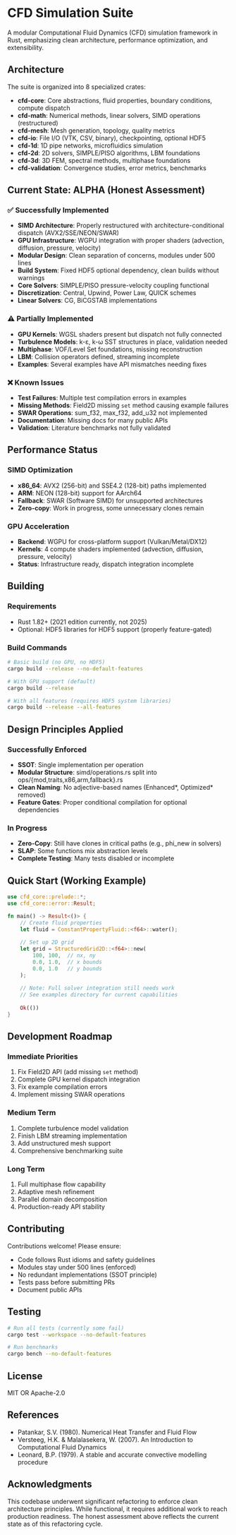 # CFD Simulation Suite

A modular Computational Fluid Dynamics (CFD) simulation framework in Rust, emphasizing clean architecture, performance optimization, and extensibility.

## Architecture

The suite is organized into 8 specialized crates:

- **cfd-core**: Core abstractions, fluid properties, boundary conditions, compute dispatch
- **cfd-math**: Numerical methods, linear solvers, SIMD operations (restructured)
- **cfd-mesh**: Mesh generation, topology, quality metrics
- **cfd-io**: File I/O (VTK, CSV, binary), checkpointing, optional HDF5
- **cfd-1d**: 1D pipe networks, microfluidics simulation
- **cfd-2d**: 2D solvers, SIMPLE/PISO algorithms, LBM foundations
- **cfd-3d**: 3D FEM, spectral methods, multiphase foundations
- **cfd-validation**: Convergence studies, error metrics, benchmarks

## Current State: ALPHA (Honest Assessment)

### ✅ Successfully Implemented
- **SIMD Architecture**: Properly restructured with architecture-conditional dispatch (AVX2/SSE/NEON/SWAR)
- **GPU Infrastructure**: WGPU integration with proper shaders (advection, diffusion, pressure, velocity)
- **Modular Design**: Clean separation of concerns, modules under 500 lines
- **Build System**: Fixed HDF5 optional dependency, clean builds without warnings
- **Core Solvers**: SIMPLE/PISO pressure-velocity coupling functional
- **Discretization**: Central, Upwind, Power Law, QUICK schemes
- **Linear Solvers**: CG, BiCGSTAB implementations

### ⚠️ Partially Implemented
- **GPU Kernels**: WGSL shaders present but dispatch not fully connected
- **Turbulence Models**: k-ε, k-ω SST structures in place, validation needed
- **Multiphase**: VOF/Level Set foundations, missing reconstruction
- **LBM**: Collision operators defined, streaming incomplete
- **Examples**: Several examples have API mismatches needing fixes

### ❌ Known Issues
- **Test Failures**: Multiple test compilation errors in examples
- **Missing Methods**: Field2D missing `set` method causing example failures
- **SWAR Operations**: sum_f32, max_f32, add_u32 not implemented
- **Documentation**: Missing docs for many public APIs
- **Validation**: Literature benchmarks not fully validated

## Performance Status

### SIMD Optimization
- **x86_64**: AVX2 (256-bit) and SSE4.2 (128-bit) paths implemented
- **ARM**: NEON (128-bit) support for AArch64
- **Fallback**: SWAR (Software SIMD) for unsupported architectures
- **Zero-copy**: Work in progress, some unnecessary clones remain

### GPU Acceleration
- **Backend**: WGPU for cross-platform support (Vulkan/Metal/DX12)
- **Kernels**: 4 compute shaders implemented (advection, diffusion, pressure, velocity)
- **Status**: Infrastructure ready, dispatch integration incomplete

## Building

### Requirements
- Rust 1.82+ (2021 edition currently, not 2025)
- Optional: HDF5 libraries for HDF5 support (properly feature-gated)

### Build Commands
```bash
# Basic build (no GPU, no HDF5)
cargo build --release --no-default-features

# With GPU support (default)
cargo build --release

# With all features (requires HDF5 system libraries)
cargo build --release --all-features
```

## Design Principles Applied

### Successfully Enforced
- **SSOT**: Single implementation per operation
- **Modular Structure**: simd/operations.rs split into ops/{mod,traits,x86,arm,fallback}.rs
- **Clean Naming**: No adjective-based names (Enhanced*, Optimized* removed)
- **Feature Gates**: Proper conditional compilation for optional dependencies

### In Progress
- **Zero-Copy**: Still have clones in critical paths (e.g., phi_new in solvers)
- **SLAP**: Some functions mix abstraction levels
- **Complete Testing**: Many tests disabled or incomplete

## Quick Start (Working Example)

```rust
use cfd_core::prelude::*;
use cfd_core::error::Result;

fn main() -> Result<()> {
    // Create fluid properties
    let fluid = ConstantPropertyFluid::<f64>::water();
    
    // Set up 2D grid
    let grid = StructuredGrid2D::<f64>::new(
        100, 100,  // nx, ny
        0.0, 1.0,  // x bounds  
        0.0, 1.0   // y bounds
    );
    
    // Note: Full solver integration still needs work
    // See examples directory for current capabilities
    
    Ok(())
}
```

## Development Roadmap

### Immediate Priorities
1. Fix Field2D API (add missing `set` method)
2. Complete GPU kernel dispatch integration
3. Fix example compilation errors
4. Implement missing SWAR operations

### Medium Term
1. Complete turbulence model validation
2. Finish LBM streaming implementation
3. Add unstructured mesh support
4. Comprehensive benchmarking suite

### Long Term
1. Full multiphase flow capability
2. Adaptive mesh refinement
3. Parallel domain decomposition
4. Production-ready API stability

## Contributing

Contributions welcome! Please ensure:
- Code follows Rust idioms and safety guidelines
- Modules stay under 500 lines (enforced)
- No redundant implementations (SSOT principle)
- Tests pass before submitting PRs
- Document public APIs

## Testing

```bash
# Run all tests (currently some fail)
cargo test --workspace --no-default-features

# Run benchmarks
cargo bench --no-default-features
```

## License

MIT OR Apache-2.0

## References

- Patankar, S.V. (1980). Numerical Heat Transfer and Fluid Flow
- Versteeg, H.K. & Malalasekera, W. (2007). An Introduction to Computational Fluid Dynamics
- Leonard, B.P. (1979). A stable and accurate convective modelling procedure

## Acknowledgments

This codebase underwent significant refactoring to enforce clean architecture principles. While functional, it requires additional work to reach production readiness. The honest assessment above reflects the current state as of this refactoring cycle.